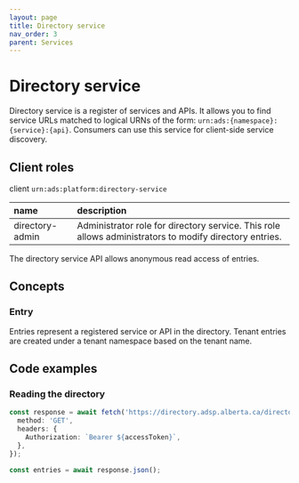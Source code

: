 ```yaml
---
layout: page
title: Directory service
nav_order: 3
parent: Services
---
```


# Directory service

Directory service is a register of services and APIs. It allows you to find service URLs matched to logical URNs of the form: `urn:ads:{namespace}:{service}:{api}`. Consumers can use this service for client-side service discovery.

## Client roles

client `urn:ads:platform:directory-service`

| name            | description                                                                                            |
| :-------------- | :----------------------------------------------------------------------------------------------------- |
| directory-admin | Administrator role for directory service. This role allows administrators to modify directory entries. |

The directory service API allows anonymous read access of entries.

## Concepts

### Entry

Entries represent a registered service or API in the directory. Tenant entries are created under a tenant namespace based on the tenant name.

## Code examples

### Reading the directory

```typescript
const response = await fetch('https://directory.adsp.alberta.ca/directory/v2/namespaces/platform/entries', {
  method: 'GET',
  headers: {
    Authorization: `Bearer ${accessToken}`,
  },
});

const entries = await response.json();
```
